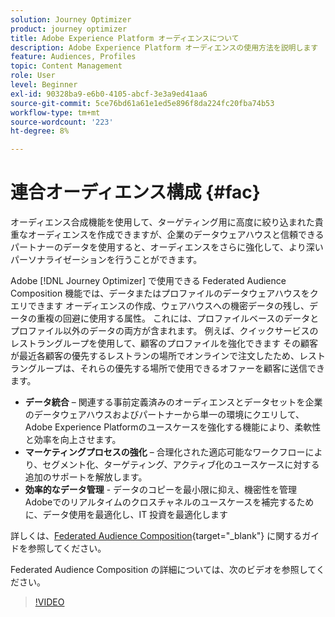 ```yaml
---
solution: Journey Optimizer
product: journey optimizer
title: Adobe Experience Platform オーディエンスについて
description: Adobe Experience Platform オーディエンスの使用方法を説明します
feature: Audiences, Profiles
topic: Content Management
role: User
level: Beginner
exl-id: 90328ba9-e6b0-4105-abcf-3e3a9ed41aa6
source-git-commit: 5ce76bd61a61e1ed5e896f8da224fc20fba74b53
workflow-type: tm+mt
source-wordcount: '223'
ht-degree: 8%

---
```


# 連合オーディエンス構成 {#fac}

オーディエンス合成機能を使用して、ターゲティング用に高度に絞り込まれた貴重なオーディエンスを作成できますが、企業のデータウェアハウスと信頼できるパートナーのデータを使用すると、オーディエンスをさらに強化して、より深いパーソナライゼーションを行うことができます。

Adobe [!DNL Journey Optimizer] で使用できる Federated Audience Composition 機能では、データまたはプロファイルのデータウェアハウスをクエリできます
オーディエンスの作成、ウェアハウスへの機密データの残し、データの重複の回避に使用する属性。 これには、プロファイルベースのデータとプロファイル以外のデータの両方が含まれます。 例えば、クイックサービスのレストラングループを使用して、顧客のプロファイルを強化できます
その顧客が最近各顧客の優先するレストランの場所でオンラインで注文したため、レストラングループは、それらの優先する場所で使用できるオファーを顧客に送信できます。

* **データ統合** – 関連する事前定義済みのオーディエンスとデータセットを企業のデータウェアハウスおよびパートナーから単一の環境にクエリして、Adobe Experience Platformのユースケースを強化する機能により、柔軟性と効率を向上させます。
* **マーケティングプロセスの強化** – 合理化された適応可能なワークフローにより、セグメント化、ターゲティング、アクティブ化のユースケースに対する追加のサポートを解放します。
* **効率的なデータ管理** - データのコピーを最小限に抑え、機密性を管理
Adobeでのリアルタイムのクロスチャネルのユースケースを補完するために、データ使用を最適化し、IT 投資を最適化します

詳しくは、[Federated Audience Composition](https://experienceleague.adobe.com/ja/docs/federated-audience-composition/using/home){target="_blank"} に関するガイドを参照してください。

Federated Audience Composition の詳細については、次のビデオを参照してください。

>[!VIDEO](https://video.tv.adobe.com/v/3432261?quality=12)
